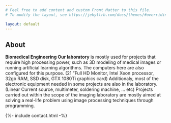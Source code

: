 ```yaml
---
# Feel free to add content and custom Front Matter to this file.
# To modify the layout, see https://jekyllrb.com/docs/themes/#overriding-theme-defaults

layout: default
---
```


## About
**Biomedical Engineering Our laboratory**  is mostly used for projects that require high processing power, such as 3D modeling of medical images or running artificial learning algorithms. The computers here are also configured for this purpose. (21 ”Full HD Monitor, Intel Xeon processor, 32gb RAM, SSD disk, GTX 1080Ti graphics card)
Additionaly, most of the electronic equipment needed in some projects are also in the laboratory. (Linear Current source, multimeter, soldering machine, ... etc)
Projects carried out within the scope of the imaging laboratory are mostly aimed at solving a real-life problem using image processing techniques through programming.




{%- include contact.html -%}
